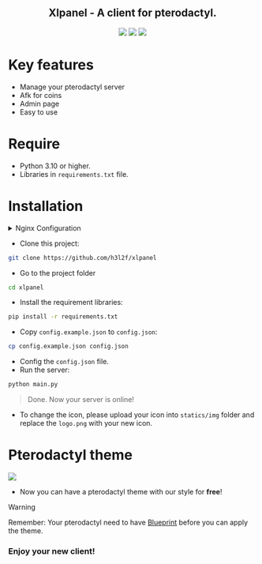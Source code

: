 <div align="center">
<h2>Xlpanel - A client for pterodactyl.</h2>
<img src="https://img.shields.io/badge/Version-0.1-0040ff.svg"></img>
<img src="https://img.shields.io/badge/Codename-Blyat-0000aa.svg"></img>
<img src="https://i.imgur.com/MWZZ9qJ.png"></ing>
</div>

# Key features
* Manage your pterodactyl server
* Afk for coins
* Admin page
* Easy to use

# Require
- Python 3.10 or higher.
- Libraries in `requirements.txt` file.

# Installation
<details>

<summary>Nginx Configuration</summary>

## If you are using nginx for webserver, you need to do this step before the main installation:

- Create a nginx's conf file:
``` bash
sudo touch /etc/nginx/sites-available/<name_you_want>.conf
```

- Paste this code into that file:
```conf
server {
    listen 80;
    listen [::]:80;
    listen 443 ssl;
    listen [::]:443 ssl;

    server_name <server_name>;

    ssl_certificate <path_to_ssl_file>;
    ssl_certificate_key <path_to_cert_file>;

    location / {
        proxy_pass http://localhost:<port>;
        proxy_http_version 1.1;
        proxy_set_header Upgrade $http_upgrade;
        proxy_set_header Connection 'upgrade';
        proxy_set_header Host $host;
        proxy_cache_bypass $http_upgrade;
        proxy_set_header    X-Real-IP $remote_addr;
    }
}
```

- Link that file to `sites-enabled` folder:
```bash
sudo ln -s /etc/nginx/sites-available/<name_you_want>.conf /etc/nginx/sites-enabled/<name_you_want>.conf
```

- Restart the nginx:
    + ubuntu: `sudo systemctl restart nginx`
    + alpine: `sudo service restart nginx`

> Done. Now you can go to the main installation!

</details>

- Clone this project:
```bash
git clone https://github.com/h3l2f/xlpanel
```
- Go to the project folder
```bash
cd xlpanel
```
- Install the requirement libraries:
```bash
pip install -r requirements.txt
```
- Copy `config.example.json` to `config.json`:
```bash
cp config.example.json config.json
```
- Config the `config.json` file.
- Run the server:
```bash
python main.py
```
> Done. Now your server is online!

- To change the icon, please upload your icon into `statics/img` folder and replace the `logo.png` with your new icon.

# Pterodactyl theme
<img src="https://i.imgur.com/PL3CRTX.png"></ing>

* Now you can have a pterodactyl theme with our style for **free**!
> [!WARNING]
> Remember: Your pterodactyl need to have [Blueprint](https://blueprint.zip/) before you can apply the theme.

### **Enjoy your new client!**

